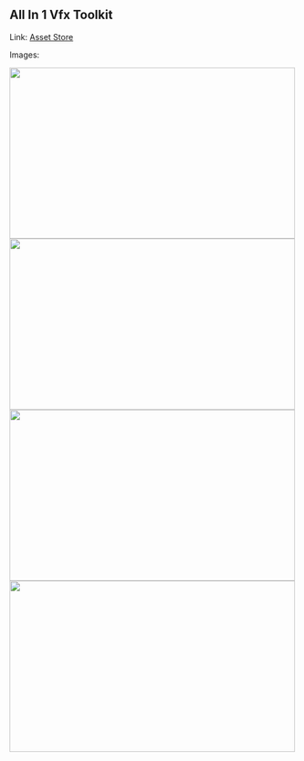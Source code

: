 ## All In 1 Vfx Toolkit

Link: [Asset Store](https://assetstore.unity.com/packages/3d/props/3d-hypercasual-meters-199409)

Images:

<img src="https://assetstorev1-prd-cdn.unity3d.com/key-image/8006e3af-4ce1-4eb1-beb0-ef7336656eac.webp" width="500" height="300">
<img src="https://assetstorev1-prd-cdn.unity3d.com/package-screenshot/0599f120-3b96-4d8c-87e7-de2272a0cd69.webp" width="500" height="300">
<img src="https://assetstorev1-prd-cdn.unity3d.com/package-screenshot/a97fe867-7173-4173-a7d0-a1f61b1a56e7.webp" width="500" height="300">
<img src="https://assetstorev1-prd-cdn.unity3d.com/package-screenshot/fc5c8677-da58-4c35-a457-f4cd487347f9.webp" width="500" height="300">
